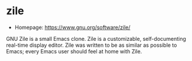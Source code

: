 # zile

* Homepage: https://www.gnu.org/software/zile/

GNU Zile is a small Emacs clone.  Zile is a customizable, self-documenting
 real-time display editor.  Zile was written to be as similar as possible
 to Emacs; every Emacs user should feel at home with Zile.
